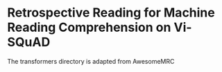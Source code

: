# Retrospective Reading for Machine Reading Comprehension on Vi-SQuAD 

The transformers directory is adapted from AwesomeMRC

